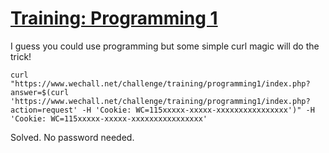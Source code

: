 # [Training: Programming 1](https://www.wechall.net/challenge/training/programming1/index.php)

I guess you could use programming but some simple curl magic will do the trick!

`curl "https://www.wechall.net/challenge/training/programming1/index.php?answer=$(curl 'https://www.wechall.net/challenge/training/programming1/index.php?action=request' -H 'Cookie: WC=115xxxxx-xxxxx-xxxxxxxxxxxxxxxx')" -H 'Cookie: WC=115xxxxx-xxxxx-xxxxxxxxxxxxxxxx'`

Solved. No password needed.
